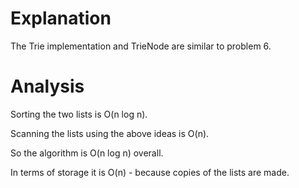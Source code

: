 # Explanation

The Trie implementation and TrieNode are similar to problem 6.


# Analysis

Sorting the two lists is O(n log n).

Scanning the lists using the above ideas is O(n).

So the algorithm is O(n log n) overall.

In terms of storage it is O(n) - because copies of the lists are made.

